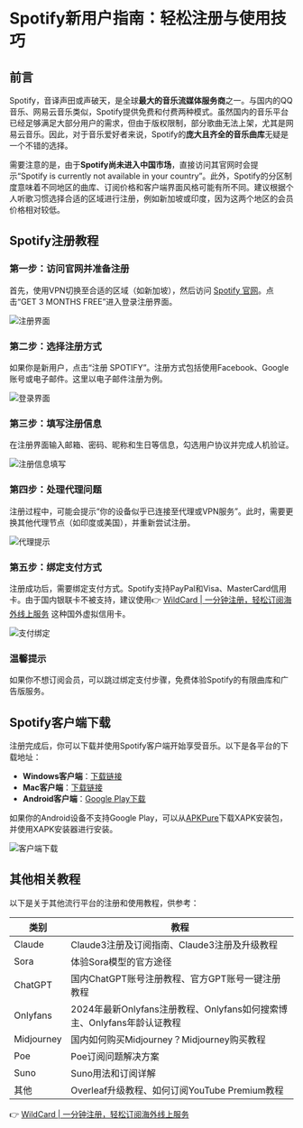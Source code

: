# Spotify新用户指南：轻松注册与使用技巧

## 前言

Spotify，音译声田或声破天，是全球**最大的音乐流媒体服务商**之一。与国内的QQ音乐、网易云音乐类似，Spotify提供免费和付费两种模式。虽然国内的音乐平台已经足够满足大部分用户的需求，但由于版权限制，部分歌曲无法上架，尤其是网易云音乐。因此，对于音乐爱好者来说，Spotify的**庞大且齐全的音乐曲库**无疑是一个不错的选择。

需要注意的是，由于**Spotify尚未进入中国市场**，直接访问其官网时会提示“Spotify is currently not available in your country”。此外，Spotify的分区制度意味着不同地区的曲库、订阅价格和客户端界面风格可能有所不同。建议根据个人听歌习惯选择合适的区域进行注册，例如新加坡或印度，因为这两个地区的会员价格相对较低。

## Spotify注册教程

### 第一步：访问官网并准备注册

首先，使用VPN切换至合适的区域（如新加坡），然后访问 [Spotify 官网](https://accounts.spotify.com/zh-CN/login)。点击“GET 3 MONTHS FREE”进入登录注册界面。

![注册界面](https://bbtdd.com/img/129042107422217.webp)

### 第二步：选择注册方式

如果你是新用户，点击“注册 SPOTIFY”。注册方式包括使用Facebook、Google账号或电子邮件。这里以电子邮件注册为例。

![登录界面](https://bbtdd.com/img/5983157655486714.webp)

### 第三步：填写注册信息

在注册界面输入邮箱、密码、昵称和生日等信息，勾选用户协议并完成人机验证。

![注册信息填写](https://bbtdd.com/img/3249906969.webp)

### 第四步：处理代理问题

注册过程中，可能会提示“你的设备似乎已连接至代理或VPN服务”。此时，需要更换其他代理节点（如印度或美国），并重新尝试注册。

![代理提示](https://bbtdd.com/img/15129465291182.webp)

### 第五步：绑定支付方式

注册成功后，需要绑定支付方式。Spotify支持PayPal和Visa、MasterCard信用卡。由于国内银联卡不被支持，建议使用👉 [WildCard | 一分钟注册，轻松订阅海外线上服务](https://bbtdd.com/WildCard) 这种国外虚拟信用卡。

![支付绑定](https://bbtdd.com/img/486319699220.webp)

### 温馨提示

如果你不想订阅会员，可以跳过绑定支付步骤，免费体验Spotify的有限曲库和广告版服务。

## Spotify客户端下载

注册完成后，你可以下载并使用Spotify客户端开始享受音乐。以下是各平台的下载地址：

- **Windows客户端**：[下载链接](https://www.spotify.com/tw/download/windows/)  
- **Mac客户端**：[下载链接](https://www.spotify.com/us/download/mac/)  
- **Android客户端**：[Google Play下载](https://play.google.com/store/apps/details?id=com.spotify.music&hl=en)  

如果你的Android设备不支持Google Play，可以从[APKPure](https://apkpure.com/cn/spotify-music-i/com.spotify.music/download?from=details)下载XAPK安装包，并使用XAPK安装器进行安装。

![客户端下载](https://jjdph.oss-cn-beijing.aliyuncs.com/gzh.bmp)

## 其他相关教程

以下是关于其他流行平台的注册和使用教程，供参考：

| 类别       | 教程                                                                 |
|------------|---------------------------------------------------------------------|
| Claude     | Claude3注册及订阅指南、Claude3注册及升级教程                             |
| Sora       | 体验Sora模型的官方途径                                               |
| ChatGPT    | 国内ChatGPT账号注册教程、官方GPT账号一键注册教程                        |
| Onlyfans   | 2024年最新Onlyfans注册教程、Onlyfans如何搜索博主、Onlyfans年龄认证教程    |
| Midjourney | 国内如何购买Midjourney？Midjourney购买教程                              |
| Poe        | Poe订阅问题解决方案                                                   |
| Suno        | Suno用法和订阅详解                                                   |
| 其他        | Overleaf升级教程、如何订阅YouTube Premium教程                          |

👉 [WildCard | 一分钟注册，轻松订阅海外线上服务](https://bbtdd.com/WildCard)